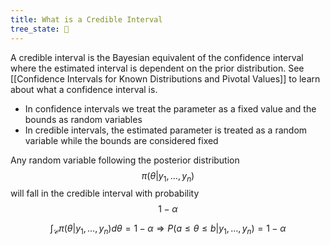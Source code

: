 ```yaml
---
title: What is a Credible Interval
tree_state: 🌱
---
```


A credible interval is the Bayesian equivalent of the confidence interval where the estimated interval is dependent on the prior distribution. See [[Confidence Intervals for Known Distributions and Pivotal Values]] to learn about what a confidence interval is.

- In confidence intervals we treat the parameter as a fixed value and the bounds as random variables
- In credible intervals, the estimated parameter is treated as a random variable while the bounds are considered fixed

Any random variable following the posterior distribution $$\pi(\theta|y_1,\ldots, y_n)$$ will fall in the credible interval with probability $$1-\alpha$$

$$\int_{\mathcal{C}} \pi(\theta | y_1,\ldots, y_n) d \theta=1-\alpha \Longrightarrow P\left(a \leq \theta \leq b | y_{1}, \ldots, y_{n}\right)=1-\alpha$$